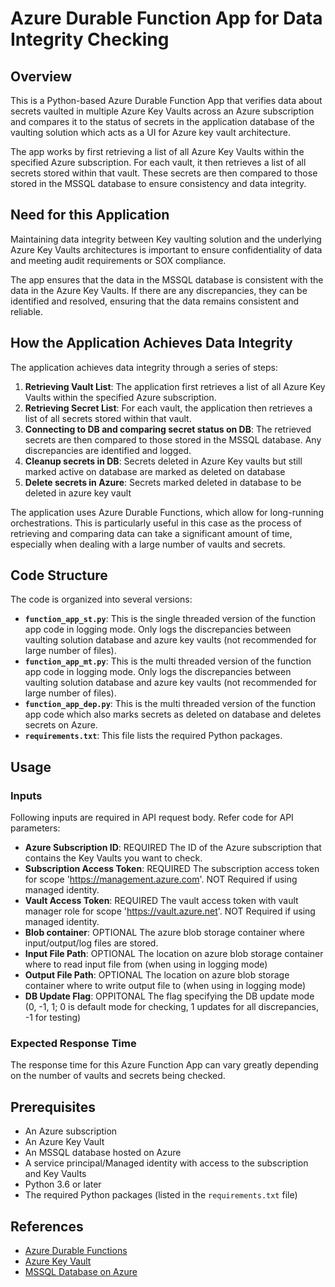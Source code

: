 # Azure Durable Function App for Data Integrity Checking

## Overview

This is a Python-based Azure Durable Function App that verifies data about secrets vaulted in multiple Azure Key Vaults across an Azure subscription and compares it to the status of secrets in the application database of the vaulting solution which acts as a UI for Azure key vault architecture.

The app works by first retrieving a list of all Azure Key Vaults within the specified Azure subscription. For each vault, it then retrieves a list of all secrets stored within that vault. These secrets are then compared to those stored in the MSSQL database to ensure consistency and data integrity.

## Need for this Application

Maintaining data integrity between Key vaulting solution and the underlying Azure Key Vaults architectures is important to ensure confidentiality of data and meeting audit requirements or SOX compliance.

The app ensures that the data in the MSSQL database is consistent with the data in the Azure Key Vaults. If there are any discrepancies, they can be identified and resolved, ensuring that the data remains consistent and reliable.

## How the Application Achieves Data Integrity

The application achieves data integrity through a series of steps:

1. **Retrieving Vault List**: The application first retrieves a list of all Azure Key Vaults within the specified Azure subscription.
2. **Retrieving Secret List**: For each vault, the application then retrieves a list of all secrets stored within that vault.
3. **Connecting to DB and comparing secret status on DB**: The retrieved secrets are then compared to those stored in the MSSQL database. Any discrepancies are identified and logged.
4. **Cleanup secrets in DB**: Secrets deleted in Azure Key vaults but still marked active on database are marked as deleted on database
5. **Delete secrets in Azure**: Secrets marked deleted in database to be deleted in azure key vault

The application uses Azure Durable Functions, which allow for long-running orchestrations. This is particularly useful in this case as the process of retrieving and comparing data can take a significant amount of time, especially when dealing with a large number of vaults and secrets.

## Code Structure

The code is organized into several versions:

- **`function_app_st.py`**: This is the single threaded version of the function app code in logging mode. Only logs the discrepancies between vaulting solution database and azure key vaults (not recommended for large number of files).
- **`function_app_mt.py`**: This is the multi threaded version of the function app code in logging mode. Only logs the discrepancies between vaulting solution database and azure key vaults (not recommended for large number of files).
- **`function_app_dep.py`**: This is the multi threaded version of the function app code which also marks secrets as deleted on database and deletes secrets on Azure.
- **`requirements.txt`**: This file lists the required Python packages.

## Usage

### Inputs

Following inputs are required in API request body. Refer code for API parameters:

- **Azure Subscription ID**: REQUIRED The ID of the Azure subscription that contains the Key Vaults you want to check.
- **Subscription Access Token**: REQUIRED The subscription access token for scope 'https://management.azure.com'. NOT Required if using managed identity.
- **Vault Access Token**: REQUIRED The vault access token with vault manager role for scope 'https://vault.azure.net'. NOT Required if using managed identity.
- **Blob container**: OPTIONAL The azure blob storage container where input/output/log files are stored.
- **Input File Path**: OPTIONAL The location on azure blob storage container where to read input file from (when using in logging mode)
- **Output File Path**: OPTIONAL The location on azure blob storage container where to write output file to (when using in logging mode)
- **DB Update Flag**: OPPITONAL The flag specifying the DB update mode (0, -1, 1; 0 is default mode for checking, 1 updates for all discrepancies, -1 for testing)

### Expected Response Time

The response time for this Azure Function App can vary greatly depending on the number of vaults and secrets being checked.

## Prerequisites

- An Azure subscription
- An Azure Key Vault
- An MSSQL database hosted on Azure
- A service principal/Managed identity with access to the subscription and Key Vaults
- Python 3.6 or later
- The required Python packages (listed in the `requirements.txt` file)


## References

- [Azure Durable Functions](https://docs.microsoft.com/en-us/azure/azure-functions/durable-functions-overview)
- [Azure Key Vault](https://docs.microsoft.com/en-us/azure/key-vault/general/overview)
- [MSSQL Database on Azure](https://docs.microsoft.com/en-us/azure/sql-database/sql-database-technical-overview)
